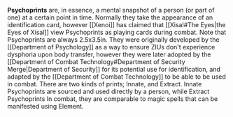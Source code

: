**Psychoprints** are, in essence, a mental snapshot of a person (or part of one) at a certain point in time. Normally they take the appearance of an identification card, however [[Xenoi]] has claimed that [[Xisal#The Eyes|the Eyes of Xisal]] view Psychoprints as playing cards during combat. Note that Psychoprints are always 2.5x3.5in. 
They were originally developed by the [[Department of Psychology]] as a way to ensure ZIUs don't experience dysphoria upon body transfer, however they were later adopted by the [[Department of Combat Technology#Department of Security Merge|Department of Security]] for its potential use for identification, and adapted by the [[Department of Combat Technology]] to be able to be used in combat.
There are two kinds of prints; Innate, and Extract. Innate Psychoprints are sourced and used directly by a person, while Extract Psychoprints 
In combat, they are comparable to magic spells that can be manifested using Element.